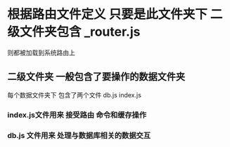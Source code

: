 # 根据路由文件定义 只要是此文件夹下 二级文件夹包含 _router.js
则都被加载到系统路由上

## 二级文件夹 一般包含了要操作的数据文件夹
每个数据文件夹下 包含了两个文件 db.js index.js

### index.js文件用来 接受路由 命令和缓存操作
### db.js 文件用来 处理与数据库相关的数据交互